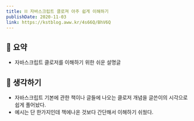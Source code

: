 ```yaml
---
title: ⛓️ 자바스크립트 클로져 아주 쉽게 이해하기
publishDate: 2020-11-03
link: https://kstblog.aww.kr/4s66Q/BhV6Q
---
```

## 📝 요약 
- 자바스크립트 클로저를 이해하기 위한 쉬운 설명글  


## 🤔 생각하기   
- 자바스크립트 기본에 관한 책이나 글들에 나오는 클로저 개념을 글쓴이의 시각으로 쉽게 풀어놨다.  
- 예시는 단 한가지인데 책에나온 것보다 간단해서 이해하기 쉬웠다.  